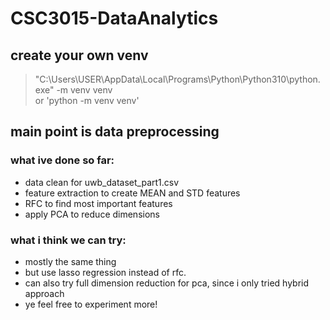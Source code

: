 # CSC3015-DataAnalytics

## create your own venv
> "C:\Users\USER\AppData\Local\Programs\Python\Python310\python.exe" -m venv venv </br>
or 'python -m venv venv'

## main point is data preprocessing
### what ive done so far:
- data clean for uwb_dataset_part1.csv
- feature extraction to create MEAN and STD features
- RFC to find most important features
- apply PCA to reduce dimensions

### what i think we can try:
- mostly the same thing 
- but use lasso regression instead of rfc.
- can also try full dimension reduction for pca, since i only tried hybrid approach 
- ye feel free to experiment more!